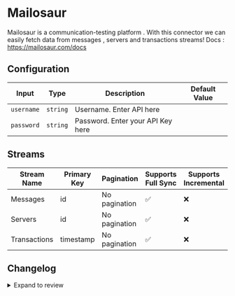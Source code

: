 # Mailosaur
Mailosaur is a communication-testing platform .
With this connector we can easily fetch data from messages , servers and transactions streams!
Docs : https://mailosaur.com/docs

## Configuration

| Input | Type | Description | Default Value |
|-------|------|-------------|---------------|
| `username` | `string` | Username. Enter API here |  |
| `password` | `string` | Password. Enter your API Key here |  |

## Streams
| Stream Name | Primary Key | Pagination | Supports Full Sync | Supports Incremental |
|-------------|-------------|------------|---------------------|----------------------|
| Messages | id | No pagination | ✅ |  ❌  |
| Servers | id | No pagination | ✅ |  ❌  |
| Transactions | timestamp | No pagination | ✅ |  ❌  |

## Changelog

<details>
  <summary>Expand to review</summary>

| Version          | Date              | Pull Request | Subject        |
|------------------|-------------------|--------------|----------------|
| 0.0.15 | 2025-03-22 | [56013](https://github.com/airbytehq/airbyte/pull/56013) | Update dependencies |
| 0.0.14 | 2025-03-08 | [55452](https://github.com/airbytehq/airbyte/pull/55452) | Update dependencies |
| 0.0.13 | 2025-03-01 | [54774](https://github.com/airbytehq/airbyte/pull/54774) | Update dependencies |
| 0.0.12 | 2025-02-22 | [54337](https://github.com/airbytehq/airbyte/pull/54337) | Update dependencies |
| 0.0.11 | 2025-02-15 | [53847](https://github.com/airbytehq/airbyte/pull/53847) | Update dependencies |
| 0.0.10 | 2025-02-08 | [53302](https://github.com/airbytehq/airbyte/pull/53302) | Update dependencies |
| 0.0.9 | 2025-02-01 | [52721](https://github.com/airbytehq/airbyte/pull/52721) | Update dependencies |
| 0.0.8 | 2025-01-25 | [52239](https://github.com/airbytehq/airbyte/pull/52239) | Update dependencies |
| 0.0.7 | 2025-01-18 | [51834](https://github.com/airbytehq/airbyte/pull/51834) | Update dependencies |
| 0.0.6 | 2025-01-11 | [51159](https://github.com/airbytehq/airbyte/pull/51159) | Update dependencies |
| 0.0.5 | 2024-12-28 | [50639](https://github.com/airbytehq/airbyte/pull/50639) | Update dependencies |
| 0.0.4 | 2024-12-21 | [50098](https://github.com/airbytehq/airbyte/pull/50098) | Update dependencies |
| 0.0.3 | 2024-12-14 | [49607](https://github.com/airbytehq/airbyte/pull/49607) | Update dependencies |
| 0.0.2 | 2024-12-12 | [49260](https://github.com/airbytehq/airbyte/pull/49260) | Update dependencies |
| 0.0.1 | 2024-11-04 | | Initial release by [@ombhardwajj](https://github.com/ombhardwajj) via Connector Builder |

</details>
